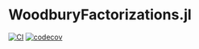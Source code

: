 # WoodburyFactorizations.jl

[![CI](https://github.com/SebastianAment/WoodburyFactorizations.jl/actions/workflows/CI.yml/badge.svg)](https://github.com/SebastianAment/WoodburyFactorizations.jl/actions/workflows/CI.yml)
[![codecov](https://codecov.io/gh/SebastianAment/WoodburyFactorizations.jl/branch/main/graph/badge.svg?token=gKQ09zmRwH)](https://codecov.io/gh/SebastianAment/WoodburyFactorizations.jl)
